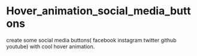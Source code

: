# Hover_animation_social_media_buttons
create some social media buttons( facebook instagram twitter github youtube) with cool hover animation.
